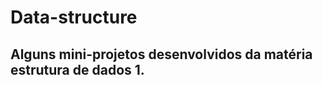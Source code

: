 Data-structure
=============

Alguns mini-projetos desenvolvidos da matéria estrutura de dados 1.
-----
